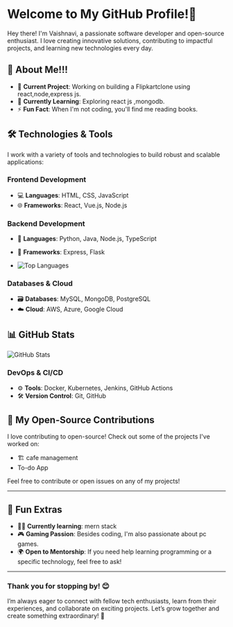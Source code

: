# Welcome to My GitHub Profile!👋

Hey there! I'm Vaishnavi, a passionate software developer and open-source enthusiast. I love creating innovative solutions, contributing to impactful projects, and learning new technologies every day.


## 🚀 About Me!!!

- 🔭 **Current Project**: Working on building a Flipkartclone using react,node,express js.
- 🌱 **Currently Learning**: Exploring react js ,mongodb.
- ⚡ **Fun Fact**: When I'm not coding, you'll find me reading books.



## 🛠️ Technologies & Tools
I work with a variety of tools and technologies to build robust and scalable applications:



### Frontend Development
- 💻 **Languages**: HTML, CSS, JavaScript
- 🌐 **Frameworks**: React, Vue.js, Node.js

### Backend Development
- 🔧 **Languages**: Python, Java, Node.js, TypeScript
- 🔗 **Frameworks**: Express, Flask

- ![Top Languages](https://github-readme-stats.vercel.app/api/top-langs/?username=dsvaishnavi&layout=compact&theme=radical)


### Databases & Cloud
- 🗃️ **Databases**: MySQL, MongoDB, PostgreSQL
- ☁️ **Cloud**: AWS, Azure, Google Cloud

## 📊 GitHub Stats

![GitHub Stats](https://github-readme-stats.vercel.app/api?username=dsvaishnavi&show_icons=true&theme=radical)








### DevOps & CI/CD
- ⚙️ **Tools**: Docker, Kubernetes, Jenkins, GitHub Actions
- 🛠️ **Version Control**: Git, GitHub










## 🎯 My Open-Source Contributions

I love contributing to open-source! Check out some of the projects I've worked on:

- 🏗️ cafe management
- To-do App


Feel free to contribute or open issues on any of my projects!

---

## 🚀 Fun Extras

- 🧑‍💻 **Currently learning**: mern stack 
- 🎮 **Gaming Passion**: Besides coding, I'm also passionate about pc games.
- 🌍 **Open to Mentorship**: If you need help learning programming or a specific technology, feel free to ask!

---

### Thank you for stopping by! 😊  
I’m always eager to connect with fellow tech enthusiasts, learn from their experiences, and collaborate on exciting projects. Let’s grow together and create something extraordinary! 🚀
